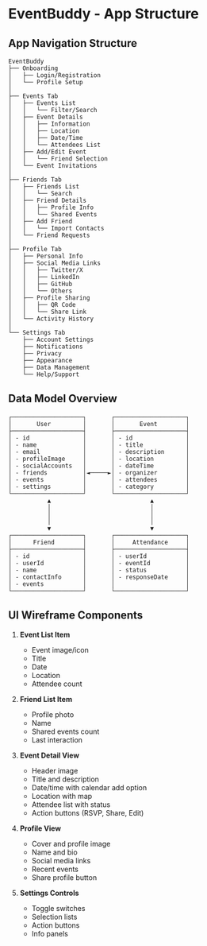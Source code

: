# EventBuddy - App Structure

## App Navigation Structure

```
EventBuddy
├── Onboarding
│   ├── Login/Registration
│   └── Profile Setup
│
├── Events Tab
│   ├── Events List
│   │   └── Filter/Search
│   ├── Event Details
│   │   ├── Information
│   │   ├── Location
│   │   ├── Date/Time
│   │   └── Attendees List
│   ├── Add/Edit Event
│   │   └── Friend Selection
│   └── Event Invitations
│
├── Friends Tab
│   ├── Friends List
│   │   └── Search
│   ├── Friend Details
│   │   ├── Profile Info
│   │   └── Shared Events
│   ├── Add Friend
│   │   └── Import Contacts
│   └── Friend Requests
│
├── Profile Tab
│   ├── Personal Info
│   ├── Social Media Links
│   │   ├── Twitter/X
│   │   ├── LinkedIn
│   │   ├── GitHub
│   │   └── Others
│   ├── Profile Sharing
│   │   ├── QR Code
│   │   └── Share Link
│   └── Activity History
│
└── Settings Tab
    ├── Account Settings
    ├── Notifications
    ├── Privacy
    ├── Appearance
    ├── Data Management
    └── Help/Support
```

## Data Model Overview

```
┌────────────────────┐       ┌────────────────────┐
│       User         │       │       Event        │
├────────────────────┤       ├────────────────────┤
│ - id               │       │ - id               │
│ - name             │       │ - title            │
│ - email            │       │ - description      │
│ - profileImage     │       │ - location         │
│ - socialAccounts   │       │ - dateTime         │
│ - friends          │◄─────►│ - organizer        │
│ - events           │       │ - attendees        │
│ - settings         │       │ - category         │
└────────────────────┘       └────────────────────┘
           ▲                            ▲
           │                            │
           │                            │
           │                            │
           ▼                            ▼
┌────────────────────┐       ┌────────────────────┐
│      Friend        │       │     Attendance     │
├────────────────────┤       ├────────────────────┤
│ - id               │       │ - userId           │
│ - userId           │       │ - eventId          │
│ - name             │       │ - status           │
│ - contactInfo      │       │ - responseDate     │
│ - events           │       │                    │
└────────────────────┘       └────────────────────┘
```

## UI Wireframe Components

1. **Event List Item**
   - Event image/icon
   - Title
   - Date
   - Location
   - Attendee count

2. **Friend List Item**
   - Profile photo
   - Name
   - Shared events count
   - Last interaction

3. **Event Detail View**
   - Header image
   - Title and description
   - Date/time with calendar add option
   - Location with map
   - Attendee list with status
   - Action buttons (RSVP, Share, Edit)

4. **Profile View**
   - Cover and profile image
   - Name and bio
   - Social media links
   - Recent events
   - Share profile button

5. **Settings Controls**
   - Toggle switches
   - Selection lists
   - Action buttons
   - Info panels 